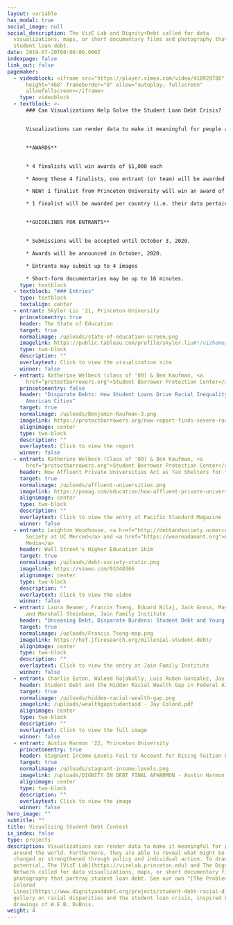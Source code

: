 ```yaml
---
layout: variable
has_modal: true
social_image: null
social_description: The VizE Lab and Dignity+Debt called for data
  visualizations, maps, or short documentary films and photography that portray
  student loan debt.
date: 2019-07-20T00:00:00.000Z
indexpage: false
link_out: false
pagemaker:
  - videoblock: <iframe src="https://player.vimeo.com/video/418929780" width="640"
      height="468" frameborder="0" allow="autoplay; fullscreen"
      allowfullscreen></iframe>
    type: videoblock
  - textblock: >-
      ### Can Visualizations Help Solve the Student Loan Debt Crisis?


      Visualizations can render data to make it meaningful for people around the world. Furthermore, they are able to reveal what might be either changed or strengthened through policy and individual action. To draw on this potential, The [VizE Lab](https://vizelab.princeton.edu) and The Dignity+Debt Network called for data visualizations, maps, or short documentary films and photography that portray student loan debt. See our own "[The Problem of Colored Lines](https://www.dignityanddebt.org/projects/student-debt-racial-disparities/)" gallery on racial disparities and the student loan crisis, inspired by the drawings of W.E.B. DuBois.


      **AWARDS**


      * 4 finalists will win awards of $1,000 each

      * Among these 4 finalists, one entrant (or team) will be awarded an additional $1,000 by lottery

      * NEW! 1 finalist from Princeton University will win an award of $1,000 

      * 1 finalist will be awarded per country (i.e. their data pertains to a single country or a unique set of countries, not the nationality of the Entrant or team)


      **GUIDELINES FOR ENTRANTS**


      * Submissions will be accepted until October 3, 2020.

      * Awards will be announced in October, 2020.

      * Entrants may submit up to 4 images

      * Short-form documentaries may be up to 16 minutes.
    type: textblock
  - textblock: "### Entries"
    type: textblock
    textalign: center
  - entrant: Skyler Liu '21, Princeton University
    princetonentry: true
    header: The State of Education
    target: true
    normalimage: /uploads/state-of-education-screen.png
    imagelink: https://public.tableau.com/profile/skyler.liu#!/vizhome/TheStateofEducation/TheStateofEducation
    type: two-block
    description: ""
    overlaytext: Click to view the visualization site
    winner: false
  - entrant: Katherine Welbeck (class of '09) & Ben Kaufman, <a
      href="protectborrowers.org">Student Borrower Protection Center</a>
    princetonentry: false
    header: "Disparate Debts: How Student Loans Drive Racial Inequality Across
      American Cities"
    target: true
    normalimage: /uploads/Benjamin-Kaufman-3.png
    imagelink: https://protectborrowers.org/new-report-finds-severe-racial-disparities-for-student-loan-borrowers-across-american-cities/
    alignimage: center
    type: two-block
    description: ""
    overlaytext: Click to view the report
    winner: false
  - entrant: Katherine Welbeck (Class of '09) & Ben Kaufman, <a
      href="protectborrowers.org">Student Borrower Protection Center</a>
    header: How Affluent Private Universities Act as Tax Shelters for the Rich
    target: true
    normalimage: /uploads/affluent-universities.png
    imagelink: https://psmag.com/education/how-affluent-private-universities-act-as-tax-shelters-for-the-rich
    alignimage: center
    type: two-block
    description: ""
    overlaytext: Click to view the entry at Pacific Standard Magazine
    winner: false
  - entrant: Leighton Woodhouse, <a href="http://debtandsociety.ucmerced.edu">Debt &
      Society at UC Merced</a> and <a href="https://weareadamant.org">Adamant
      Media</a>
    header: Wall Street's Higher Education Skim
    target: true
    normalimage: /uploads/debt-society-static.png
    imagelink: https://vimeo.com/93340366
    alignimage: center
    type: two-block
    description: ""
    overlaytext: Click to view the video
    winner: false
  - entrant: Laura Beamer, Francis Tseng, Eduard Nilaj, Jack Gross, Maya Adereth,
      and Marshall Steinbaum, Jain Family Institute
    header: "Unceasing Debt, Disparate Burdens: Student Debt and Young America"
    target: true
    normalimage: /uploads/Francis Tseng-map.png
    imagelink: https://hef.jfiresearch.org/millenial-student-debt/
    alignimage: center
    type: two-block
    description: ""
    overlaytext: Click to view the entry at Jain Family Institute
    winner: false
  - entrant: Charlie Eaton, Waleed Rajabally, Luis Ruben Gonzalez, Jay Colond, UC Merced
    header: Student Debt and the Hidden Racial Wealth Gap in Federal Aid Formulas
    target: true
    normalimage: /uploads/hidden-racial-wealth-gap.png
    imagelink: /uploads/wealthgapstudentaid - Jay Colond.pdf
    alignimage: center
    type: two-block
    description: ""
    overlaytext: Click to view the full image
    winner: false
  - entrant: Austin Harmon '22, Princeton University
    princetonentry: true
    header: Stagnant Income Levels Fail to Account for Rising Tuition Prices
    target: true
    normalimage: /uploads/stagnant-income-levels.png
    imagelink: /uploads/DIGNITY IN DEBT FINAL AFHARMON - Austin Harmon.jpg
    alignimage: center
    type: two-block
    description: ""
    overlaytext: Click to view the image
    winner: false
hero_image: ""
subtitle: ""
title: Visualizing Student Debt Contest
is_index: false
type: projects
description: Visualizations can render data to make it meaningful for people
  around the world. Furthermore, they are able to reveal what might be either
  changed or strengthened through policy and individual action. To draw on this
  potential, The [VizE Lab](https://vizelab.princeton.edu) and The Dignity+Debt
  Network called for data visualizations, maps, or short documentary films and
  photography that portray student loan debt. See our own "[The Problem of
  Colored
  Lines](https://www.dignityanddebt.org/projects/student-debt-racial-disparities/)"
  gallery on racial disparities and the student loan crisis, inspired by the
  drawings of W.E.B. DuBois.
weight: 4
---
```

